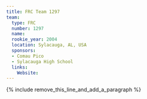 ```yaml
---
title: FRC Team 1297
team:
  type: FRC
  number: 1297
  name:
  rookie_year: 2004
  location: Sylacauga, AL, USA
  sponsors:
  - Comau Pico
  - Sylacauga High School
  links:
    Website:
---
```


{% include remove_this_line_and_add_a_paragraph %}